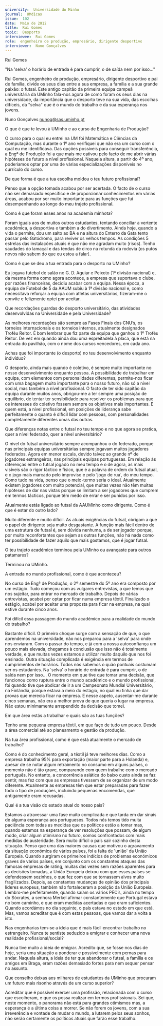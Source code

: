 ```yaml
---
university:  Universidade do Minho
journal:  UMdicas
issue:  102
date:  Maio de 2012
title:  Rui Gomes
topic:  Desporto
interviewee:  Rui Gomes
role:  engenheiro de produção, empresário, dirigente desportivo
interviewer:  Nuno Gonçalves
---
```

 

 Rui Gomes 

 "Na 'selva' o horário de entrada é para cumprir, o de saída nem por isso..." 

 Rui Gomes, engenheiro de produção, empresário, dirigente desportivo e pai de família, divide os seus dias entre a sua empresa, a família e a sua grande paixão: o futsal. Este antigo capitão da primeira equipa campeã universitária da UMinho fala-nos agora de como foram os seus dias na universidade, da importância que o desporto teve na sua vida, das escolhas difíceis, da "selva" que é o mundo do trabalho e da sua esperança nos jovens.

 

 Nuno Gonçalves nunog@sas.uminho.pt 

 O que é que te levou à UMinho e ao curso de Engenharia de Produção?

 O curso para o qual eu entrei na UM foi Matemática e Ciências da Computação, mas durante o 1º ano verifiquei que não era um curso com o qual eu me identificava. Das opções possíveis para conseguir transferência, a Engª de Produção foi a que mais me cativou pelo facto de me abrir várias hipóteses de futuro a nível profissional. Naquela altura, a partir do 4º ano, poderíamos optar por uma de várias especializações disponíveis no currículo do curso.

 

 De que forma é que a tua escolha moldou o teu futuro profissional?

 Penso que a opção tomada acabou por ser acertada. O facto de o curso não ser demasiado específico e de proporcionar conhecimentos em várias áreas, acabou por ser muito importante para as funções que fui desempenhando ao longo do meu trajeto profissional.

 

 Como é que foram esses anos na academia minhota?

 Foram iguais aos de muitos outros estudantes, tentando conciliar a vertente académica, a desportiva e também a do divertimento. Ainda hoje, quando a vida o permite, dou um salto ao BA e na altura do Enterro da Gata tento passar pelo Gatódromo, para reviver os velhos tempos. As condições 5 estrelas das instalações atuais é que não me agradam muito (risos). Tenho saudades do lamaçal e das tendas de circo na rotunda da rodovia (os putos novos não sabem do que eu estou a falar).

 

 Como é que se deu a tua entrada para o desporto na UMinho?

 Eu jogava futebol de salão no G. D. Aguiar e Peixoto (1ª divisão nacional) e, da mesma forma como agora acontece, a empresa que suportava o clube, por razões financeiras, decidiu acabar com a equipa. Nessa época, a equipa de Futebol de 5 da AAUM subiu à 1ª divisão nacional e, como necessitava reforçar a equipa com atletas universitários, fizeram-me o convite e felizmente optei por aceitar.

 

 Que recordações guardas do desporto universitário, das atividades desenvolvidas na Universidade e pela Universidade?

 As melhores recordações são sempre as Fases Finais dos CNU’s, os torneios internacionais e os torneios internos, atualmente designados Troféu Reitor. É bom lembrar que fiz parte da equipa que ganhou o 1º Troféu Reitor. De vez em quando ainda dou uma espreitadela à placa, que está na entrada do pavilhão, com o nome dos cursos vencedores, em cada ano.

 

 Achas que foi importante (o desporto) no teu desenvolvimento enquanto indivíduo?

 O desporto, ainda mais quando é coletivo, é sempre muito importante no nosso desenvolvimento enquanto pessoa. A possibilidade de trabalhar em equipa, com elementos com personalidades diferentes, permite-nos ficar com uma bagagem muito importante para o nosso futuro, não só a nível social, mas também a nível profissional. O facto de ter sido capitão da equipa durante muitos anos, obrigou-me a ter sempre uma posição de equilíbrio, de tentar ter sensibilidade para resolver os problemas para que os interesses do coletivo fossem sempre os objetivos mais importantes. E quem está, a nível profissional, em posições de liderança sabe perfeitamente o quanto é difícil lidar com pessoas, com personalidades completamente diferentes umas das outras.

 

 Que diferenças notas entre o futsal no teu tempo e no que agora se pratica, quer a nível federado, quer a nível universitário?

 O nível do futsal universitário sempre acompanhou o do federado, porque nas principais equipas universitárias sempre jogavam muitos jogadores federados. Agora em menor escala, devido talvez ao grande nº de jogadores estrangeiros, nas principais equipas portuguesas. Em relação às diferenças entre o futsal jogado no meu tempo e o de agora, as mais visíveis são o rigor táctico e físico, que é a palavra de ordem do futsal atual, e o jogo mais marcado pelo improviso e pelo 'jogo de rua', do meu tempo. Como tudo na vida, penso que o meio-termo seria o ideal. Atualmente existem jogadores com muito potencial, que muitas vezes não têm muitas hipóteses de dar nas vistas porque se limitam a ser jogadores que cumprem em termos tácticos, porque têm medo de errar e ser punidos por isso.

 

 Atualmente estás ligado ao futsal da AAUMinho como dirigente. Como é que é estar do outro lado?

 Muito diferente e muito difícil. As atuais exigências do futsal, obrigam a que o papel do dirigente seja muito desgastante. A função mais fácil dentro de uma estrutura de futsal é, sem dúvida nenhuma, a de ser jogador porque, por muito reconfortantes que sejam as outras funções, não há nada como ter possibilidade de fazer aquilo que mais gostamos, que é jogar futsal.

 

 O teu trajeto académico terminou pela UMinho ou avançaste para outros patamares?

 Terminou na UMinho.

 

 A entrada no mundo profissional, como é que aconteceu?

 No curso de Engª de Produção, o 2º semestre do 5º ano era composto por um estágio. Tudo começou com as vulgares entrevistas, a que temos que nos sujeitar, para entrar no mercado de trabalho. Depois de várias entrevistas, acabei por optar por ficar numa empresa têxtil. Finalizado o estágio, acabei por aceitar uma proposta para ficar na empresa, na qual estive durante cinco anos.

 

 Foi difícil essa passagem do mundo académico para a realidade do mundo do trabalho?

 Bastante difícil. O primeiro choque surge com a sensação de que, o que aprendemos na universidade, não nos preparou para a 'selva' para onde nos enviaram. Com o passar do tempo, e já com a nossa autoconfiança um pouco mais elevada, chegamos à conclusão que isso não é totalmente verdade, e que muitas vezes estamos a utilizar muito daquilo que nos foi ensinado. Outra situação complicada é exigência em termos de cumprimentos de horários. Todos nós sabemos o quão pontuais costumam ser os estudantes. Na 'selva' o horário de entrada é para cumprir, o de saída nem por isso… O momento em que tive que tomar uma decisão, que funcionou como ruptura entre o mundo académico e o mundo profissional, foi quando tive que abdicar de ir a um Campeonato Mundial Universitário, na Finlândia, porque estava a meio do estágio, no qual eu tinha que dar provas que merecia ficar na empresa. E nesse aspeto, ausentar-me durante cinco semanas, não era a melhor prova de que queria o lugar na empresa. Não estou minimamente arrependido da decisão que tomei.

 

 Em que área estás a trabalhar e quais são as tuas funções?

 Tenho uma pequena empresa têxtil, em que faço de tudo um pouco. Desde a área comercial até ao planeamento e gestão da produção.

 

 Na tua área profissional, como é que está atualmente o mercado de trabalho?

 Como é do conhecimento geral, a têxtil já teve melhores dias. Como a empresa trabalha 95% para exportação (maior parte para a Holanda) e, apesar de se notar algum retraimento no consumo em alguns países, o momento não é tão grave, comparando com quem trabalhe com o mercado português. No entanto, a concorrência asiática do baixo custo ainda se faz sentir, mas fez com que as empresas tivessem de se organizar de um modo diferente. Atualmente as empresas têm que estar preparadas para fazer todo o tipo de produções, incluindo pequenas encomendas, que antigamente eram recusadas.

 

 Qual é a tua visão do estado atual do nosso país?

 Estamos a atravessar uma fase muito complicada e que tarda em dar sinais de alguma esperança aos portugueses. Todos nós temos tido muita paciência com todas as medidas que os políticos estão a tomar mas, quando estamos na esperança de ver resoluções que possam, de algum modo, criar algum otimismo no futuro, somos confrontados com mais medidas de austeridade. Será muito difícil o país sair sozinho desta situação. Penso que uma das maiores causas que motivou o agravamento da situação económica de vários países, foi a falta de 'união' da União Europeia. Quando surgiram os primeiros indícios de problemas económicos graves de vários países, em conjunto com os constantes ataques das famosas empresas de rating, muitas das vezes sem razões aparentes para as decisões tomadas, a União Europeia deixou com que esses países se defendessem sozinhos, o que fez com que se tornassem alvos muito fragilizados. Depois, as constantes mudanças de opinião dos principais líderes europeus, também não fortaleceram a posição da União Europeia. Lembro-me perfeitamente, quando saíam os vários PEC’s, ainda no tempo do Sócrates, a senhora Merkel afirmar constantemente que Portugal estava no bom caminho, e que eram medidas acertadas e que eram suficientes. Quando acordámos no dia seguinte, o país estava no estado em que está. Mas, vamos acreditar que é com estas pessoas, que vamos dar a volta a isto.

 

 Nas engenharias tem-se a ideia que é mais fácil encontrar trabalho no estrangeiro. Nunca te sentiste seduzido a emigrar e conhecer uma nova realidade profissional/social?

 Nunca tive muito a ideia de emigrar. Acredito que, se fosse nos dias de hoje, seria uma situação a ponderar e possivelmente com pernas para andar. Naquela altura, a ideia de ter que abandonar o futsal, a família e os amigos em Braga, eram razões demasiado fortes para nem sequer pensar no assunto.

 

 Que conselho deixas aos milhares de estudantes da UMinho que procuram um futuro mais risonho através de um curso superior?

 Acreditar que é possível exercer uma profissão, relacionada com o curso que escolheram, e que os possa realizar em termos profissionais. Sei que, neste momento, o panorama não está para grandes otimismos mas, a esperança é a última coisa a morrer. Se não forem os jovens, com a sua irreverência e vontade de mudar o mundo, a lutarem pelos seus sonhos, não serão certamente os políticos atuais que farão esse trabalho.

